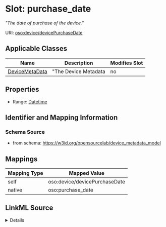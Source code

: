 

# Slot: purchase_date


_"The date of purchase of the device."_





URI: [oso:device/devicePurchaseDate](http://w3id.org/oso/device/devicePurchaseDate)



<!-- no inheritance hierarchy -->





## Applicable Classes

| Name | Description | Modifies Slot |
| --- | --- | --- |
| [DeviceMetaData](DeviceMetaData.md) | "The Device Metadata |  no  |







## Properties

* Range: [Datetime](Datetime.md)





## Identifier and Mapping Information







### Schema Source


* from schema: https://w3id.org/opensourcelab/device_metadata_model




## Mappings

| Mapping Type | Mapped Value |
| ---  | ---  |
| self | oso:device/devicePurchaseDate |
| native | oso:purchase_date |




## LinkML Source

<details>
```yaml
name: purchase_date
description: '"The date of purchase of the device."'
from_schema: https://w3id.org/opensourcelab/device_metadata_model
rank: 1000
slot_uri: oso:device/devicePurchaseDate
alias: purchase_date
domain_of:
- DeviceMetaData
range: datetime
required: false

```
</details>